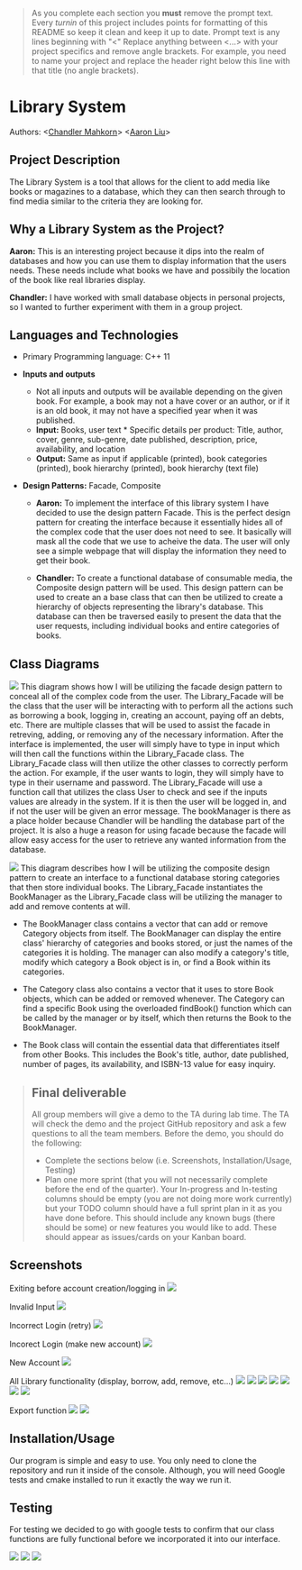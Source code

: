 

 > As you complete each section you **must** remove the prompt text. Every *turnin* of this project includes points for formatting of this README so keep it clean and keep it up to date. 
 > Prompt text is any lines beginning with "\<"
 > Replace anything between \<...\> with your project specifics and remove angle brackets. For example, you need to name your project and replace the header right below this line with that title (no angle brackets). 
# Library System
 Authors: \<[Chandler Mahkorn](https://github.com/CMahk)\> \<[Aaron Liu](https://github.com/aliu112)\>

## Project Description
The Library System is a tool that allows for the client to add media like books or magazines to a database, which they can then search through to find media similar to the criteria they are looking for.

## Why a Library System as the Project?
 **Aaron:** This is an interesting project because it dips into the realm of databases and how you can use them to display information that the users needs. These needs include what books we have and possibily the location of the book like real libraries display.
 
 **Chandler:** I have worked with small database objects in personal projects, so I wanted to further experiment with them in a group project.

## Languages and Technologies
* Primary Programming language: C++ 11

* **Inputs and outputs**
	* Not all inputs and outputs will be available depending on the given book. For example, a book may not a have cover or an author, or if it is an old book, it may not have a specified year when it was published.
	* **Input:** Books, user text
        	* Specific details per product: Title, author, cover, genre, sub-genre, date published, description, price, availability, and location
	* **Output:** Same as input if applicable (printed), book categories (printed), book hierarchy (printed), book hierarchy (text file)
 
* **Design Patterns:** Facade, Composite

	* **Aaron:** To implement the interface of this library system I have decided to use the design pattern Facade. This is the perfect design pattern for creating the interface because it essentially hides all of the complex code that the user does not need to see. It basically will mask all the code that we use to acheive the data. The user will only see a simple webpage that will display the information they need to get their book.
 
	* **Chandler:** To create a functional database of consumable media, the Composite design pattern will be used. This design pattern can be used to create an a base class that can then be utilized to create a hierarchy of objects representing the library's database. This database can then be traversed easily to present the data that the user requests, including individual books and entire categories of books.

## Class Diagrams
![](https://github.com/cs100/final-project-cmahk001-kdo055-aliu112/blob/master/FinalFacade.png)
This diagram shows how I will be utilizing the facade design pattern to conceal all of the complex code from the user. The Library_Facade will be the class that the user will be interacting with to perform all the actions such as borrowing a book, logging in, creating an account, paying off an debts, etc. There are multiple classes that will be used to assist the facade in retreving, adding, or removing any of the necessary information. After the interface is implemented, the user will simply have to type in input which will then call the functions within the Library_Facade class. The Library_Facade class will then utilize the other classes to correctly perform the action. For example, if the user wants to login, they will simply have to type in their username and password. The Library_Facade will use a function call that utilizes the class User to check and see if the inputs values are already in the system. If it is then the user will be logged in, and if not the user will be given an error message. The bookManager is there as a place holder because Chandler will be handling the database part of the project. It is also a huge a reason for using facade because the facade will allow easy access for the user to retrieve any wanted information from the database.
 
![](https://github.com/cs100/final-project-cmahk001-kdo055-aliu112/blob/master/Composite.png)
This diagram describes how I will be utilizing the composite design pattern to create an interface to a functional database storing categories that then store individual books. The Library_Facade instantiates the BookManager as the Library_Facade class will be utilizing the manager to add and remove contents at will. 
* The BookManager class contains a vector that can add or remove Category objects from itself. The BookManager can display the entire class' hierarchy of categories and books stored, or just the names of the categories it is holding. The manager can also modify a category's title, modify which category a Book object is in, or find a Book within its categories. 

* The Category class also contains a vector that it uses to store Book objects, which can be added or removed whenever. The Category can find a specific Book using the overloaded findBook() function which can be called by the manager or by itself, which then returns the Book to the BookManager.
 
* The Book class will contain the essential data that differentiates itself from other Books. This includes the Book's title, author, date published, number of pages, its availability, and ISBN-13 value for easy inquiry.

 > ## Final deliverable
 > All group members will give a demo to the TA during lab time. The TA will check the demo and the project GitHub repository and ask a few questions to all the team members. 
 > Before the demo, you should do the following:
 > * Complete the sections below (i.e. Screenshots, Installation/Usage, Testing)
 > * Plan one more sprint (that you will not necessarily complete before the end of the quarter). Your In-progress and In-testing columns should be empty (you are not doing more work currently) but your TODO column should have a full sprint plan in it as you have done before. This should include any known bugs (there should be some) or new features you would like to add. These should appear as issues/cards on your Kanban board. 
 ## Screenshots
Exiting before account creation/logging in
![](https://github.com/cs100/final-project-cmahk001-kdo055-aliu112/blob/master/InputOutput/Screenshot%202020-12-09%20154204.png)

Invalid Input
![](https://github.com/cs100/final-project-cmahk001-kdo055-aliu112/blob/master/InputOutput/invalid%20input.png)

Incorrect Login (retry)
![](https://github.com/cs100/final-project-cmahk001-kdo055-aliu112/blob/master/InputOutput/Screenshot%202020-12-09%20154333.png)

Incorect Login (make new account)
![](https://github.com/cs100/final-project-cmahk001-kdo055-aliu112/blob/master/InputOutput/Screenshot%202020-12-09%20154422.png)

New Account 
![](https://github.com/cs100/final-project-cmahk001-kdo055-aliu112/blob/master/InputOutput/Screenshot%202020-12-09%20154452.png)

All Library functionality (display, borrow, add, remove, etc...)
![](https://github.com/cs100/final-project-cmahk001-kdo055-aliu112/blob/master/InputOutput/Screenshot%202020-12-09%20154602.png)
![](https://github.com/cs100/final-project-cmahk001-kdo055-aliu112/blob/master/InputOutput/Screenshot%202020-12-09%20154629.png)
![](https://github.com/cs100/final-project-cmahk001-kdo055-aliu112/blob/master/InputOutput/Screenshot%202020-12-09%20155047.png)
![](https://github.com/cs100/final-project-cmahk001-kdo055-aliu112/blob/master/InputOutput/Screenshot%202020-12-09%20155151.png)
![](https://github.com/cs100/final-project-cmahk001-kdo055-aliu112/blob/master/InputOutput/Screenshot%202020-12-09%20160321.png)
![](https://github.com/cs100/final-project-cmahk001-kdo055-aliu112/blob/master/InputOutput/Screenshot%202020-12-09%20160657.png)
![](https://github.com/cs100/final-project-cmahk001-kdo055-aliu112/blob/master/InputOutput/Screenshot%202020-12-09%20161633.png)

Export function
![](https://github.com/cs100/final-project-cmahk001-kdo055-aliu112/blob/master/InputOutput/export.png)
![](https://github.com/cs100/final-project-cmahk001-kdo055-aliu112/blob/master/InputOutput/exportFile.png)

 ## Installation/Usage
 Our program is simple and easy to use. You only need to clone the repository and run it inside of the console. Although, you will need Google tests and cmake installed to run it exactly the way we run it.
 ## Testing
 For testing we decided to go with google tests to confirm that our class functions are fully functional before we incorporated it into our interface.
 
![](https://github.com/cs100/final-project-cmahk001-kdo055-aliu112/blob/master/InputOutput/test%20pt1.png)
![](https://github.com/cs100/final-project-cmahk001-kdo055-aliu112/blob/master/InputOutput/test%20pt2.png)
![](https://github.com/cs100/final-project-cmahk001-kdo055-aliu112/blob/master/InputOutput/test%20pt3.png)
 
